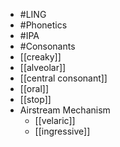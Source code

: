 - #LING
- #Phonetics
- #IPA
- #Consonants
- [[creaky]]
- [[alveolar]]
- [[central consonant]]
- [[oral]]
- [[stop]]
- Airstream Mechanism
	- [[velaric]]
	- [[ingressive]]